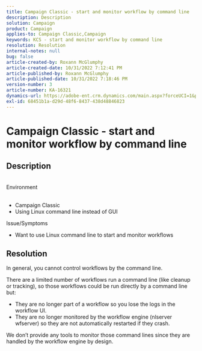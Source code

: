 ```yaml
---
title: Campaign Classic - start and monitor workflow by command line
description: Description
solution: Campaign
product: Campaign
applies-to: Campaign Classic,Campaign
keywords: KCS - start and monitor workflow by command line
resolution: Resolution
internal-notes: null
bug: false
article-created-by: Roxann McGlumphy
article-created-date: 10/31/2022 7:12:41 PM
article-published-by: Roxann McGlumphy
article-published-date: 10/31/2022 7:18:46 PM
version-number: 3
article-number: KA-16321
dynamics-url: https://adobe-ent.crm.dynamics.com/main.aspx?forceUCI=1&pagetype=entityrecord&etn=knowledgearticle&id=598f48f9-4f59-ed11-9561-6045bd006e5a
exl-id: 68451b1a-d29d-48f6-8437-438d48846823
---
```

# Campaign Classic - start and monitor workflow by command line

## Description

<br>Environment<br><br>
- Campaign Classic
- Using Linux command line instead of GUI

Issue/Symptoms
- Want to use Linux command line to start and monitor workflows



## Resolution


In general, you cannot control workflows by the command line.

There are a limited number of workflows run a command line (like cleanup or tracking), so those workflows could be run directly by a command line but:

- They are no longer part of a workflow so you lose the logs in the workflow UI.
- They are no longer monitored by the workflow engine (nlserver wfserver) so they are not automatically restarted if they crash.


We don’t provide any tools to monitor those command lines since they are handled by the workflow engine by design.
